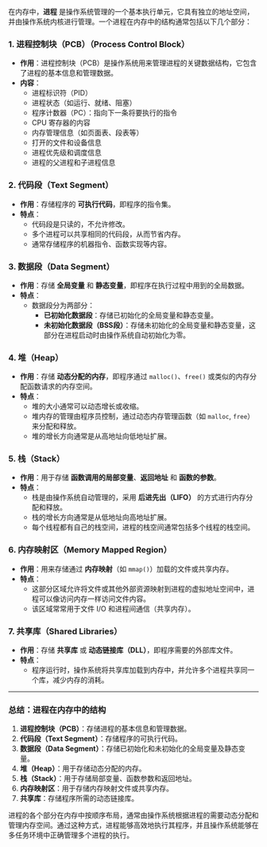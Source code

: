 在内存中，**进程** 是操作系统管理的一个基本执行单元，它具有独立的地址空间，并由操作系统内核进行管理。一个进程在内存中的结构通常包括以下几个部分：

### 1. **进程控制块（PCB）**（Process Control Block）
- **作用**：进程控制块（PCB）是操作系统用来管理进程的关键数据结构，它包含了进程的基本信息和管理数据。
- **内容**：
  - 进程标识符（PID）
  - 进程状态（如运行、就绪、阻塞）
  - 程序计数器（PC）：指向下一条将要执行的指令
  - CPU 寄存器的内容
  - 内存管理信息（如页面表、段表等）
  - 打开的文件和设备信息
  - 进程优先级和调度信息
  - 进程的父进程和子进程信息

### 2. **代码段（Text Segment）**
- **作用**：存储程序的 **可执行代码**，即程序的指令集。
- **特点**：
  - 代码段是只读的，不允许修改。
  - 多个进程可以共享相同的代码段，从而节省内存。
  - 通常存储程序的机器指令、函数实现等内容。

### 3. **数据段（Data Segment）**
- **作用**：存储 **全局变量** 和 **静态变量**，即程序在执行过程中用到的全局数据。
- **特点**：
  - 数据段分为两部分：
    - **已初始化数据段**：存储已初始化的全局变量和静态变量。
    - **未初始化数据段（BSS段）**：存储未初始化的全局变量和静态变量，这部分在进程启动时由操作系统自动初始化为零。

### 4. **堆（Heap）**
- **作用**：存储 **动态分配的内存**，即程序通过 `malloc()`、`free()` 或类似的内存分配函数请求的内存空间。
- **特点**：
  - 堆的大小通常可以动态增长或收缩。
  - 堆内存的管理由程序员控制，通过动态内存管理函数（如 `malloc`, `free`）来分配和释放。
  - 堆的增长方向通常是从高地址向低地址扩展。

### 5. **栈（Stack）**
- **作用**：用于存储 **函数调用的局部变量**、**返回地址** 和 **函数的参数**。
- **特点**：
  - 栈是由操作系统自动管理的，采用 **后进先出（LIFO）** 的方式进行内存分配和释放。
  - 栈的增长方向通常是从低地址向高地址扩展。
  - 每个线程都有自己的栈空间，进程的栈空间通常包括多个线程的栈空间。

### 6. **内存映射区（Memory Mapped Region）**
- **作用**：用来存储通过 **内存映射**（如 `mmap()`）加载的文件或共享内存。
- **特点**：
  - 这部分区域允许将文件或其他外部资源映射到进程的虚拟地址空间中，进程可以像访问内存一样访问文件内容。
  - 该区域常常用于文件 I/O 和进程间通信（共享内存）。

### 7. **共享库（Shared Libraries）**
- **作用**：存储 **共享库** 或 **动态链接库（DLL）**，即程序需要的外部库文件。
- **特点**：
  - 程序运行时，操作系统将共享库加载到内存中，并允许多个进程共享同一个库，减少内存的消耗。

---

### 总结：进程在内存中的结构

1. **进程控制块（PCB）**：存储进程的基本信息和管理数据。
2. **代码段（Text Segment）**：存储程序的可执行代码。
3. **数据段（Data Segment）**：存储已初始化和未初始化的全局变量及静态变量。
4. **堆（Heap）**：用于存储动态分配的内存。
5. **栈（Stack）**：用于存储局部变量、函数参数和返回地址。
6. **内存映射区**：用于存储内存映射文件或共享内存。
7. **共享库**：存储程序所需的动态链接库。

进程的各个部分在内存中按顺序布局，通常由操作系统根据进程的需要动态分配和管理内存空间。通过这种方式，进程能够高效地执行其程序，并且操作系统能够在多任务环境中正确管理多个进程的执行。